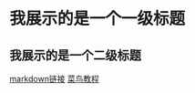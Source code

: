 我展示的是一个一级标题
====================
我展示的是一个二级标题
--------------------

[markdown链接](Markdown-链接.md)
[菜鸟教程](https://www.runoob.com)
